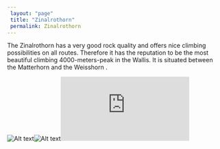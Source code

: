 ```yaml
---
 layout: "page"
 title: "Zinalrothorn"
 permalink: Zinalrothorn
---
```

The Zinalrothorn has a very good rock quality and offers nice climbing possibilities on all routes. Therefore it has the reputation to be the most beautiful climbing 4000-meters-peak in the Wallis. It is situated between the Matterhorn and the Weisshorn .


![Alt text](https://www.mountaintracks.co.uk/media/k2/items/cache/f710044bf79a4b1f5d8b085e5e5d9711_XL.jpg "Zinalrothorn")![Alt text](https://alpsinsight.com/wp-content/uploads/2018/12/Climbing_Zinalrothorn-2.jpg "Zinalrothorn")![Alt text](http://www.robertharding.com/watermark.php?type=preview&im=RF/RH_RF/HORIZONTAL/733-4333 "Zinalrothorn")